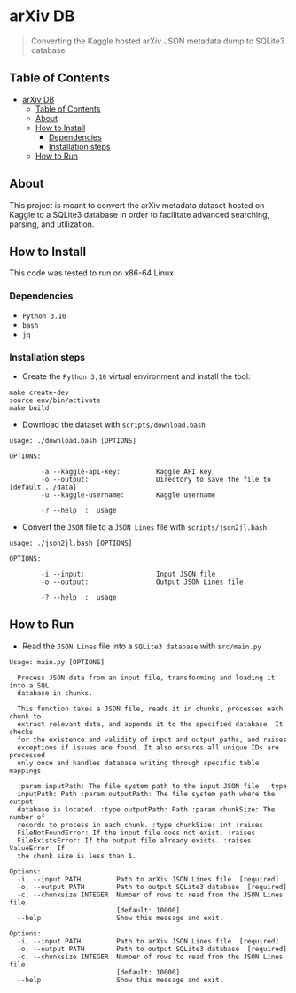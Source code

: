 # arXiv DB

> Converting the Kaggle hosted arXiv JSON metadata dump to SQLite3 database

## Table of Contents

- [arXiv DB](#arxiv-db)
  - [Table of Contents](#table-of-contents)
  - [About](#about)
  - [How to Install](#how-to-install)
    - [Dependencies](#dependencies)
    - [Installation steps](#installation-steps)
  - [How to Run](#how-to-run)

## About

This project is meant to convert the arXiv metadata dataset hosted on Kaggle to
a SQLite3 database in order to facilitate advanced searching, parsing, and
utilization.

## How to Install

This code was tested to run on x86-64 Linux.

### Dependencies

- `Python 3.10`
- `bash`
- `jq`

### Installation steps

- Create the `Python 3,10` virtual environment and install the tool:

```shell
make create-dev
source env/bin/activate
make build
```

- Download the dataset with `scripts/download.bash`

```shell
usage: ./download.bash [OPTIONS]

OPTIONS:

        -a --kaggle-api-key:         Kaggle API key
        -o --output:                 Directory to save the file to [default:../data]
        -u --kaggle-username:        Kaggle username

        -? --help  :  usage
```

- Convert the `JSON` file to a `JSON Lines` file with `scripts/json2jl.bash`

```shell
usage: ./json2jl.bash [OPTIONS]

OPTIONS:

        -i --input:                  Input JSON file
        -o --output:                 Output JSON Lines file

        -? --help  :  usage
```

## How to Run

- Read the `JSON Lines` file into a `SQLite3 database` with `src/main.py`

```shell
Usage: main.py [OPTIONS]

  Process JSON data from an input file, transforming and loading it into a SQL
  database in chunks.

  This function takes a JSON file, reads it in chunks, processes each chunk to
  extract relevant data, and appends it to the specified database. It checks
  for the existence and validity of input and output paths, and raises
  exceptions if issues are found. It also ensures all unique IDs are processed
  only once and handles database writing through specific table mappings.

  :param inputPath: The file system path to the input JSON file. :type
  inputPath: Path :param outputPath: The file system path where the output
  database is located. :type outputPath: Path :param chunkSize: The number of
  records to process in each chunk. :type chunkSize: int :raises
  FileNotFoundError: If the input file does not exist. :raises
  FileExistsError: If the output file already exists. :raises ValueError: If
  the chunk size is less than 1.

Options:
  -i, --input PATH         Path to arXiv JSON Lines file  [required]
  -o, --output PATH        Path to output SQLite3 database  [required]
  -c, --chunksize INTEGER  Number of rows to read from the JSON Lines file
                           [default: 10000]
  --help                   Show this message and exit.

Options:
  -i, --input PATH         Path to arXiv JSON Lines file  [required]
  -o, --output PATH        Path to output SQLite3 database  [required]
  -c, --chunksize INTEGER  Number of rows to read from the JSON Lines file
                           [default: 10000]
  --help                   Show this message and exit.
```
